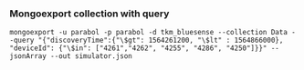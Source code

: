 ###  Mongoexport collection with query





 

```shell
mongoexport -u parabol -p parabol -d tkm_bluesense --collection Data --query "{"discoveryTime":{"\$gt": 1564261200, "\$lt" : 1564866000}, "deviceId": {"\$in": ["4261","4262", "4255", "4286", "4250"]}}" --jsonArray --out simulator.json
```

